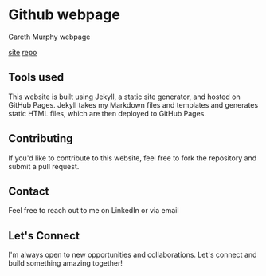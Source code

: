 # Github webpage

Gareth Murphy webpage

[site](https://garethcmurphy.github.io)
[repo](https://github.com/garethcmurphy/garethcmurphy.github.io)

## Tools used

This website is built using Jekyll, a static site generator, and hosted on GitHub Pages. Jekyll takes my Markdown files and templates and generates static HTML files, which are then deployed to GitHub Pages.

## Contributing

If you'd like to contribute to this website, feel free to fork the repository and submit a pull request.

## Contact

Feel free to reach out to me on LinkedIn or via email

## Let's Connect

I'm always open to new opportunities and collaborations. Let's connect and build something amazing together!
